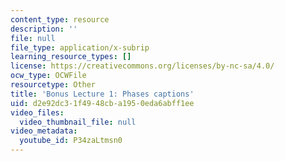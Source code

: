 ```yaml
---
content_type: resource
description: ''
file: null
file_type: application/x-subrip
learning_resource_types: []
license: https://creativecommons.org/licenses/by-nc-sa/4.0/
ocw_type: OCWFile
resourcetype: Other
title: 'Bonus Lecture 1: Phases captions'
uid: d2e92dc3-1f49-48cb-a195-0eda6abff1ee
video_files:
  video_thumbnail_file: null
video_metadata:
  youtube_id: P34zaLtmsn0
---
```

